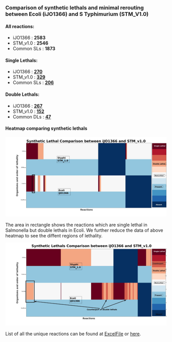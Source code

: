### Comparison of synthetic lethals and minimal rerouting between Ecoli (iJO1366) and S Typhimurium (STM_V1.0)

#### All reactions: 
* iJO1366 : **2583**
* STM_v1.0 : **2546**
* Common SLs : **1873**

#### Single Lethals: 
* iJO1366 : [**270**](https://github.com/RamanLab/minRerouting/blob/master/iJO-STM/Jsl_iJO.md) 
* STM_v1.0 : [**329**](https://github.com/RamanLab/minRerouting/blob/master/iJO-STM/Jsl_STM.md)
* Common SLs : [**206**](https://github.com/RamanLab/minRerouting/blob/master/iJO-STM/CommonJsl.md)

#### Double Lethals: 
* iJO1366 : [**267**](https://github.com/RamanLab/minRerouting/blob/master/iJO-STM/Jdl_iJO.md)  
* STM_v1.0 : [**152**](https://github.com/RamanLab/minRerouting/blob/master/iJO-STM/Jdl_STM.md) 
* Common DLs : [**47**](https://github.com/RamanLab/minRerouting/blob/master/iJO-STM/CommonJdl.md) 

#### Heatmap comparing synthetic lethals
![](https://github.com/RamanLab/minRerouting/blob/master/iJO-STM/Figures/SL_iJO_STM.jpg)

The area in rectangle shows the reactions which are single lethal in Salmonella but double lethals in Ecoli. We further reduce the data of above heatmap to see the diffent regions of lethality.

![](https://github.com/RamanLab/minRerouting/blob/master/iJO-STM/Figures/SLReduced_iJO_STM.jpg)

List of all the unique reactions can be found at [ExcelFile](https://github.com/RamanLab/minRerouting/blob/master/iJO-STM/iJO-STM.xlsx) or [here](https://github.com/RamanLab/minRerouting/blob/master/iJO-STM/IJO_STMTable.md).


